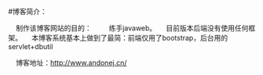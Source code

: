 #博客简介：  

     制作该博客网站的目的：
         练手javaweb。
     目前版本后端没有使用任何框架。
     本博客系统基本上做到了最简：前端仅用了bootstrap，后台用的servlet+dbutil
     
     博客地址：http://www.andonej.cn/
